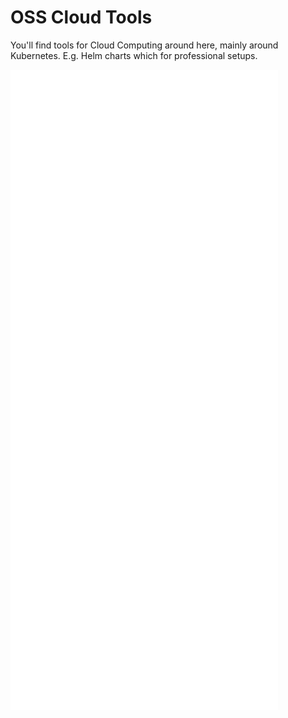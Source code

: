 # OSS Cloud Tools

You'll find tools for Cloud Computing around here, mainly around Kubernetes. E.g. Helm charts which for professional setups.


![stats](https://raw.githubusercontent.com/CloudTooling/.github/main/github-metrics.svg)
